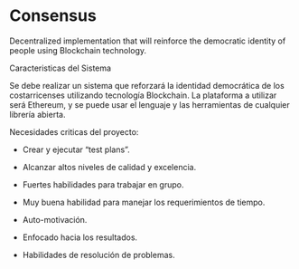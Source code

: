 # Consensus
Decentralized implementation that will reinforce the democratic identity of people using Blockchain technology.

Caracteristicas del Sistema

Se debe realizar un sistema que reforzará la identidad democrática de los costarricenses utilizando tecnología Blockchain. 
La plataforma a utilizar será Ethereum, y se puede usar el lenguaje y las herramientas de cualquier librería abierta.

Necesidades criticas del proyecto:

- Crear y ejecutar “test plans”.

- Alcanzar altos niveles de calidad y excelencia.

- Fuertes habilidades para trabajar en grupo.

- Muy buena habilidad para manejar los requerimientos de tiempo.

- Auto-motivación.

- Enfocado hacia los resultados.

- Habilidades de resolución de problemas.


